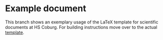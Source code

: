 # Example document

This branch shows an exemplary usage of the LaTeX template for scientific documents at HS Coburg.
For building instructions move over to the actual [template](https://github.com/btoschek/hsc-template/tree/main).
